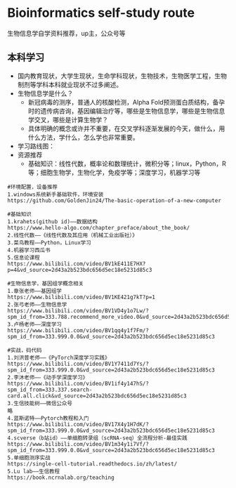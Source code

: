 # Bioinformatics self-study route
 生物信息学自学资料推荐，up主，公众号等
## 本科学习
- 国内教育现状，大学生现状，生命学科现状，生物技术，生物医学工程，生物制剂等学科本科就业现状不过多阐述。
- 生物信息学是什么？
  - 新冠病毒的测序，普通人的核酸检测，Alpha Fold预测蛋白质结构，备孕时的遗传病咨询，基因编辑治疗等，哪些是生物信息学，哪些是生物信息学交叉，哪些是计算生物学？
  - 具体明确的概念或许并不重要，在交叉学科逐渐发展的今天，做什么，用什么方法，学什么，怎么学也非常重要。
- 学习路线图：
- 资源推荐
  - 基础知识：线性代数，概率论和数理统计，微积分等；linux，Python，R等；细胞生物学，生物化学，免疫学等；深度学习，机器学习等

```
#环境配置，设备推荐
1.windows系统新手基础软件，环境安装
https://github.com/GoldenJin24/The-basic-operation-of-a-new-computer

```


```
#基础知识
1.krahets(github id)——数据结构
https://www.hello-algo.com/chapter_preface/about_the_book/
2.线性代数——《线性代数及其应用（机械工业出版社）》
3.菜鸟教程——Python，Linux学习
4.机器学习西瓜书
5.信息论课程
https://www.bilibili.com/video/BV1kE411E7HX?p=4&vd_source=2d43a2b523bdc656d5ec18e5231d85c3
```
```
#生物信息学，基因组学概念相关
1.章张老师——基因组学
https://www.bilibili.com/video/BV1KE421g7kT?p=1
2.张弓老师——生物信息学
https://www.bilibili.com/video/BV1VD4y1o7Lw/?spm_id_from=333.788.recommend_more_video.0&vd_source=2d43a2b523bdc656d5ec18e5231d85c3
3.卢杨老师——深度学习
https://www.bilibili.com/video/BV1qq4y1f7Fm/?spm_id_from=333.999.0.0&vd_source=2d43a2b523bdc656d5ec18e5231d85c3
```

```
#实战，码代码
1.刘洪普老师——《PyTorch深度学习实践》
https://www.bilibili.com/video/BV1Y7411d7Ys/?spm_id_from=333.999.0.0&vd_source=2d43a2b523bdc656d5ec18e5231d85c3
2.李沐老师——《动手学深度学习》
https://www.bilibili.com/video/BV1if4y147hS/?spm_id_from=333.337.search-card.all.click&vd_source=2d43a2b523bdc656d5ec18e5231d85c3
3.生信技能树——微信公众号
略
4.蓝斯诺特——Pytorch教程和入门
https://www.bilibili.com/video/BV17X4y1H7dK/?spm_id_from=333.999.0.0&vd_source=2d43a2b523bdc656d5ec18e5231d85c3
4.scverse（b站id）——单细胞转录组（scRNA-seq）全流程分析-最佳实践
https://www.bilibili.com/video/BV1m34y1i7Vf/?spm_id_from=333.999.0.0&vd_source=2d43a2b523bdc656d5ec18e5231d85c3
5.单细胞测序实战
https://single-cell-tutorial.readthedocs.io/zh/latest/
5.Lu lab——生信教程
https://book.ncrnalab.org/teaching
```
